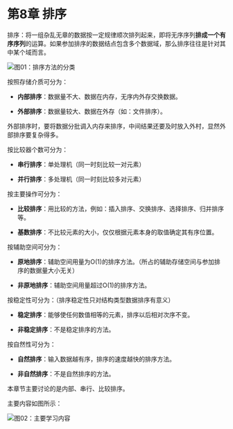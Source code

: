 # 第8章 排序

排序：将一组杂乱无章的数据按一定规律顺次排列起来，即将无序序列**排成一个有序序列**的运算。如果参加排序的数据结点包含多个数据域，那么排序往往是针对其中某个域而言。

![图01：排序方法的分类](http://, '排序方法分类')

按照存储介质可分为：

- **内部排序**：数据量不大、数据在内存，无序内外存交换数据。

- **外部排序**：数据量较大、数据在外存（如：文件排序）。

外部排序时，要将数据分批调入内存来排序，中间结果还要及时放入外村，显然外部排序要复杂得多。

按比较器个数可分为：

- **串行排序**：单处理机（同一时刻比较一对元素）

- **并行排序**：多处理机（同一时刻比较多对元素）

按主要操作可分为：

- **比较排序**：用比较的方法，例如：插入排序、交换排序、选择排序、归并排序等。

- **基数排序**：不比较元素的大小，仅仅根据元素本身的取值确定其有序位置。

按辅助空间可分为：

- **原地排序**：辅助空间用量为O(1)的排序方法。（所占的辅助存储空间与参加排序的数据量大小无关）

- **非原地排序**：辅助空间用量超过O(1)的排序方法。

按稳定性可分为：（排序稳定性只对结构类型数据排序有意义）

- **稳定排序**：能够使任何数值相等的元素，排序以后相对次序不变。

- **非稳定排序**：不是稳定排序的方法。

按自然性可分为：

- **自然排序**：输入数据越有序，排序的速度越快的排序方法。

- **非自然排序**：不是自然排序的方法。

本章节主要讨论的是内部、串行、比较排序。

主要内容如图所示：

![图02：主要学习内容](,'主要学习内容')